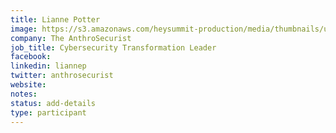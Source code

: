 ```yaml
---
title: Lianne Potter
image: https://s3.amazonaws.com/heysummit-production/media/thumbnails/uploads/events/post-summit-sessions/WYVnsLgvmGyjSnzXj8ZPaA_square_large.jpg
company: The AnthroSecurist
job_title: Cybersecurity Transformation Leader 
facebook:
linkedin: liannep
twitter: anthrosecurist
website: 
notes:
status: add-details
type: participant
---
```

